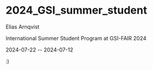 # 2024_GSI_summer_student

Elias Arnqvist

International Summer Student Program at GSI-FAIR 2024

2024-07-22 -- 2024-07-12

:)
